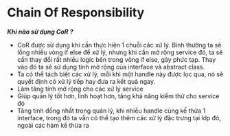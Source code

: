 # Chain Of Responsibility 

***Khi nào sử dụng CoR ?***
- CoR được sử dụng khi cần thực hiện 1 chuỗi các xử lý. Bình thường ta sẽ lồng nhiều vòng if else để xử lý, nhưng khi 
cần mở rộng service đó, ta sẽ cẩn thay đổi rất nhiều logic bên trong vòng if else, gây phức tạp. Thay vào đó ta sẽ sử 
dụng tính mở rộng của interface và abstract class.
- Ta có thể tách biệt các xử lý, mỗi khi một handle này được lọc qua, nó sẽ quyết định có xử lý tiếp hay đưa ra kết quả 
ngay.
- Làm tăng tính mở rộng cho các xử lý service 
- Giúp quản lý tốt hơn, linh hoạt hơn, tăng khả năng kiểm thử cho service đó 
- Tăng tính đồng nhất trong quản lý, khi nhiều handle cùng kế thừa 1 interface, trong đó ta vẫn có thể tạo thêm các
xử lý đặc trưng tại lớp đó, ngoài các hàm kế thừa ra 
